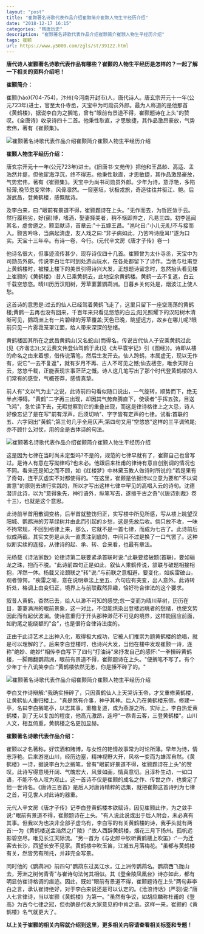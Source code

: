 ```yaml
---
layout: "post"
title: "崔颢著名诗歌代表作品介绍崔颢简介崔颢人物生平经历介绍"
date: "2018-12-17 16:15"
categories: "隋唐历史"
description: "崔颢著名诗歌代表作品介绍崔颢简介崔颢人物生平经历介绍"
tags: 崔颢
url: https://www.y5000.com/zgls/st/39122.html
---
```






**唐代诗人崔颢著名诗歌代表作品有哪些？崔颢的人物生平经历是怎样的？一起了解一下相关的资料介绍吧！**

 **崔颢简介：**

崔颢(hào)(704-754)，汴州(今河南开封市)人，唐代诗人。唐玄宗开元十一年(公元723年)进士，官至太仆寺丞，天宝中为司勋员外郎。最为人称道的是他那首《黄鹤楼》，据说李白为之搁笔，曾有"眼前有景道不得，崔颢题诗在上头"的赞叹。《全唐诗》收录诗四十二首。他秉性耿直，才思敏捷，其作品激昂豪放，气势宏伟，著有《崔颢集》。

![崔颢著名诗歌代表作品介绍崔颢简介崔颢人物生平经历介绍](https://img.y5000.com/uploads/allimg/181221/4f3349462d020c17fbb0f678a3d45a55.jpg)

 **崔颢人物生平经历介绍：**

唐玄宗开元十一年(公元723年)进士。《旧唐书·文苑传》把他和王昌龄、高适、孟浩然并提，但他宦海浮沉，终不得志。他秉性耿直，才思敏捷，其作品激昂豪放，气势宏伟，著有《崔颢集》。天宝中为尚书司勋员外郎。少年为诗，意浮艳，多陷轻薄;晚节忽变常体，风骨凛然。一窥塞垣，状极戎旅，奇造往往并驱江、鲍。后游武昌，登黄鹤楼，感慨赋诗。

及李白来，曰:"眼前有景道不得，崔颢题诗在上头。"无作而去，为哲匠敛手云。然行履稍劣，好(蒱)博，嗜酒，娶妻择美者，稍不惬即弃之，凡易三四。初李邕闻其名，虚舍邀之。颢至献诗，首章云:"十五嫁王昌。"邕叱曰:"小儿无礼!不与接而入。颢苦吟咏，当病起清虚，友人戏之曰:"非子病如此，乃苦吟诗瘦耳!"遂为口实。天宝十三年卒。有诗一卷，今行。(元代辛文房《唐才子传》卷一)

他诗名很大，但事迹流传甚少，现存诗仅四十几首。崔颢曾为太仆寺丞，天宝中为司勋员外郎。传说李白壮年时到处游山玩水，在各处都留下了诗作。当他与杜甫登上黄鹤楼时，被楼上楼下的美景引得诗兴大发，正想题诗留念时，忽然抬头看见楼上崔颢的《黄鹤楼》:昔人已乘黄鹤去，此地空余黄鹤楼。黄鹤一去不复返，白云千载空悠悠。晴川历历汉阳树，芳草萋萋鹦鹉洲。日暮乡关何处是，烟波江上使人愁。

这首诗的意思是:过去的仙人已经驾着黄鹤飞走了，这里只留下一座空荡荡的黄鹤楼;黄鹤一去再也没有回来，千百年来只看见悠悠的白云;阳光照耀下的汉阳树木清晰可见，鹦鹉洲上有一片碧绿的芳草覆盖;天色已晚，眺望远方，故乡在哪儿呢?眼前只见一片雾霭笼罩江面，给人带来深深的愁绪。

黄鹤楼因其所在之武昌黄鹤山(又名蛇山)而得名。传说古代仙人子安乘黄鹤过此(见《齐谐志》);又云费文伟登仙驾鹤于此(见《太平寰宇记》引《图经》)。诗即从楼的命名之由来着想，借传说落笔，然后生发开去。仙人跨鹤，本属虚无，现以无作有，说它"一去不复返"，就有岁月不再、古人不可见之憾;仙去楼空，唯余天际白云，悠悠千载，正能表现世事茫茫之慨。诗人这几笔写出了那个时代登黄鹤楼的人们常有的感受，气概苍莽，感情真挚。

前人有"文以气为主"之说，此诗前四句看似随口说出，一气旋转，顺势而下，绝无半点滞碍。"黄鹤"二字再三出现，却因其气势奔腾直下，使读者"手挥五弦，目送飞鸿"，急忙读下去，无暇觉察到它的重叠出现，而这是律诗格律上之大忌，诗人好像忘记了是在写"前有浮声，后须切响"、字字皆有定声的七律。试看:首联的五、六字同出"黄鹤";第三句几乎全用仄声;第四句又用"空悠悠"这样的三平调煞尾;亦不顾什么对仗，用的全是古体诗的句法。

![崔颢著名诗歌代表作品介绍崔颢简介崔颢人物生平经历介绍](https://img.y5000.com/uploads/allimg/181221/f11ed137bd0d23b7c651065b220a2a41.jpg)

这是因为七律在当时尚未定型吗?不是的，规范的七律早就有了，崔颢自己也曾写过。是诗人有意在写拗律吗?也未必。他跟后来杜甫的律诗有意自创别调的情况也不同。看来还是知之而不顾，如《红楼梦》中林黛玉教人做诗时所说的:"若是果有了奇句，连平仄虚实不对都使得的。"在这里，崔颢是依据诗以立意为要和"不以词害意"的原则去进行实践的，所以才写出这样七律中罕见的高唱入云的诗句。沈德潜评此诗，以为"意得象先，神行语外，纵笔写去，遂擅千古之奇"(《唐诗别裁》卷十三)，也就是这个意思。

此诗前半首用散调变格，后半首就整饬归正，实写楼中所见所感，写从楼上眺望汉阳城、鹦鹉洲的芳草绿树并由此而引起的乡愁，这是先放后收。倘只放不收，一味不拘常规，不回到格律上来，那么，它就不是一首七律，而成为七古了。此诗前后似成两截，其实文势是从头一直贯注到底的，中间只不过是换了一口气罢了。这种似断实续的连接，从律诗的起、承、转、合来看，也最有章法。

元杨载《诗法家数》论律诗第二联要紧承首联时说:"此联要接破题(首联)，要如骊龙之珠，抱而不脱。"此诗前四句正是如此，叙仙人乘鹤传说，颔联与破题相接相抱，浑然一体。杨载又论颈联之"转"说:"与前联之意相避，要变化，如疾雷破山，观者惊愕。"疾雷之喻，意在说明章法上至五、六句应有突变，出人意外。此诗转折处，格调上由变归正，境界上与前联截然异趣，恰好符合律法的这个要求。

叙昔人黄鹤，杳然已去，给人以渺不可知的感觉;忽一变而为晴川草树，历历在目，萋萋满洲的眼前景象，这一对比，不但能烘染出登楼远眺者的愁绪，也使文势因此而有起伏波澜。使诗意重归于开头那种渺茫不可见的境界，这样能回应前面，如豹尾之能绕额的"合"，也是很符合律诗法度的。

正由于此诗艺术上出神入化，取得极大成功，它被人们推崇为题黄鹤楼的绝唱，就是可以理解的了。后来李白登楼时，也诗兴大发，当他在楼中发现崔颢一诗，连称"绝妙、绝妙!"相传李白写下了四句"打油诗"来抒发自己的感怀:"一拳捶碎黄鹤楼，一脚踢翻鹦鹉洲，眼前有景道不得，崔颢题诗在上头。"便搁笔不写了。有个少年丁十八讥笑李白:"黄鹤楼依然无恙，你是捶不碎了的。"

![崔颢著名诗歌代表作品介绍崔颢简介崔颢人物生平经历介绍](https://img.y5000.com/uploads/allimg/181221/cec8b350d48abfddd1f1515f9216b39c.jpg)

李白又作诗辩解:"我确实捶碎了，只因黄鹤仙人上天哭诉玉帝，才又重修黄鹤楼，让黄鹤仙人重归楼上。"真是煞有介事，神乎其神。后人乃在黄鹤楼东侧，修建一亭，名曰李白搁笔亭，以志其事。重檐复道，成为燕游之所。实际上，李白热爱黄鹤楼，到了无以复加的程度，他高亢激昂，连呼"一忝青云客，三登黄鹤楼"。山川人文，相互倚重，黄鹤楼之名更加显赫。

 **崔颢著名诗歌代表作品介绍：**

崔颢以才名著称，好饮酒和赌博，与女性的艳情故事常为时论所薄。早年为诗，情志浮艳。后来游览山川，经历边塞，精神视野大开，风格一变而为雄浑自然。《黄鹤楼》一诗，据说李白为之搁笔，曾有"眼前好景道不得，崔颢题诗在上头"的赞叹。此诗写得意境开阔、气魄宏大，风景如画，情真意切。且淳朴生动，一如口语，不能不令人叹为观止。这一首诗不仅是崔颢的成名之作、传世之作，也奠定了他一世诗名。《唐诗三百首》是后人对唐诗精粹的选集，就把崔颢这首诗列为七律之首，可见世人对此诗的器重。

元代人辛文房《唐才子传》记李白登黄鹤楼本欲赋诗，因见崔颢此作，为之敛手说:"眼前有景道不得，崔颢题诗在上头。"有人说此说或出于后人附会，未必真有其事。但我以为也决非全部子虚乌有，李白写的有关黄鹤楼的诗，我手头就有两首:一为《黄鹤楼送孟浩然之广陵》:"故人西辞黄鹤楼，烟花三月下扬州。孤帆远影碧空尽。唯见长江天际流。"另一首为《与史郎中钦听黄鹤楼上吹笛》:"一为迁客去长沙，西望长安不见家。黄鹤楼中吹玉笛，江城五月落梅花。"虽都与黄鹤楼有关，然皆另有所托，并非完全写景。

同时他的《鹦鹉洲》前四句"鹦鹉东过吴江水，江上洲传鹦鹉名。鹦鹉西飞陇山去，芳洲之树何青青"与崔诗句法何其相似。其《登金陵凤凰台》诗亦如此，都有明显仿崔诗格调的痕迹。因此，既如"眼前有景道不得，崔颢题诗在上头"两句非李白之言，承认崔诗绝好，对于李白来说还是可以认定的。《沧浪诗话》(严羽)说:"唐人七言律诗，当以崔颢《黄鹤楼》为第一。"虽然有争议，如胡应麟称杜甫的《登高》为古今七律之冠，但也确是代表大家意见的中肯之语。这样一来，崔颢的《黄鹤楼》名气就更大了。

 **以上关于崔颢的相关内容就介绍到这里，更多相关内容请查看相关标签和专题！**
